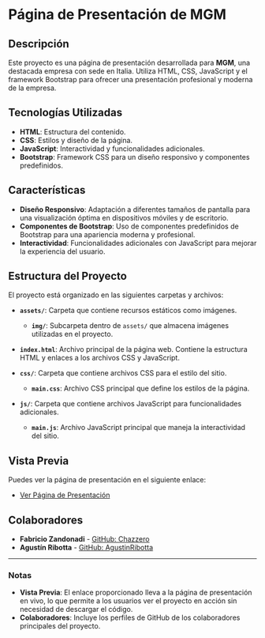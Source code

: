 # Página de Presentación de MGM

## Descripción

Este proyecto es una página de presentación desarrollada para **MGM**, una destacada empresa con sede en Italia. Utiliza HTML, CSS, JavaScript y el framework Bootstrap para ofrecer una presentación profesional y moderna de la empresa.

## Tecnologías Utilizadas

- **HTML**: Estructura del contenido.
- **CSS**: Estilos y diseño de la página.
- **JavaScript**: Interactividad y funcionalidades adicionales.
- **Bootstrap**: Framework CSS para un diseño responsivo y componentes predefinidos.

## Características

- **Diseño Responsivo**: Adaptación a diferentes tamaños de pantalla para una visualización óptima en dispositivos móviles y de escritorio.
- **Componentes de Bootstrap**: Uso de componentes predefinidos de Bootstrap para una apariencia moderna y profesional.
- **Interactividad**: Funcionalidades adicionales con JavaScript para mejorar la experiencia del usuario.

## Estructura del Proyecto

El proyecto está organizado en las siguientes carpetas y archivos:

- **`assets/`**: Carpeta que contiene recursos estáticos como imágenes.
  - **`img/`**: Subcarpeta dentro de `assets/` que almacena imágenes utilizadas en el proyecto.

- **`index.html`**: Archivo principal de la página web. Contiene la estructura HTML y enlaces a los archivos CSS y JavaScript.

- **`css/`**: Carpeta que contiene archivos CSS para el estilo del sitio.
  - **`main.css`**: Archivo CSS principal que define los estilos de la página.

- **`js/`**: Carpeta que contiene archivos JavaScript para funcionalidades adicionales.
  - **`main.js`**: Archivo JavaScript principal que maneja la interactividad del sitio.

## Vista Previa

Puedes ver la página de presentación en el siguiente enlace:

- [Ver Página de Presentación](https://agustinribotta.github.io/mgm/)

## Colaboradores

- **Fabricio Zandonadi** - [GitHub: Chazzero](https://github.com/Chazzero)
- **Agustín Ribotta** - [GitHub: AgustinRibotta](https://github.com/AgustinRibotta)

---

### Notas

- **Vista Previa**: El enlace proporcionado lleva a la página de presentación en vivo, lo que permite a los usuarios ver el proyecto en acción sin necesidad de descargar el código.
- **Colaboradores**: Incluye los perfiles de GitHub de los colaboradores principales del proyecto. 
